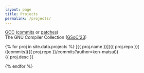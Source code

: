 ```yaml
---
layout: page
title: Projects
permalink: /projects/
---
```


[GCC](https://gcc.gnu.org) ([commits](https://github.com/gcc-mirror/gcc/commits?author=ken-matsui) or [patches](https://gcc.gnu.org/git/?p=gcc.git&a=search&h=HEAD&st=author&s=kmatsui%40gcc.gnu.org))<br>
The GNU Compiler Collection ([GSoC'23](https://summerofcode.withgoogle.com/programs/2023/projects/SuvI1tlp))

{% for proj in site.data.projects %}
[{{ proj.name }}]({{ proj.repo }}) ([commits]({{ proj.repo }}/commits?author=ken-matsui))<br>
{{ proj.desc }}

{% endfor %}

